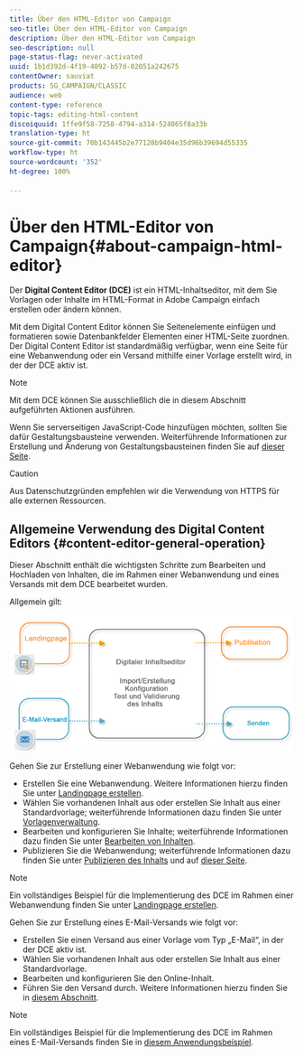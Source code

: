 ```yaml
---
title: Über den HTML-Editor von Campaign
seo-title: Über den HTML-Editor von Campaign
description: Über den HTML-Editor von Campaign
seo-description: null
page-status-flag: never-activated
uuid: 1b1d392d-4f19-4092-b57d-02051a242675
contentOwner: sauviat
products: SG_CAMPAIGN/CLASSIC
audience: web
content-type: reference
topic-tags: editing-html-content
discoiquuid: 1ffe9f58-7258-4794-a314-524065f8a33b
translation-type: ht
source-git-commit: 70b143445b2e77128b9404e35d96b39694d55335
workflow-type: ht
source-wordcount: '352'
ht-degree: 100%

---
```



# Über den HTML-Editor von Campaign{#about-campaign-html-editor}

Der **Digital Content Editor (DCE)** ist ein HTML-Inhaltseditor, mit dem Sie Vorlagen oder Inhalte im HTML-Format in Adobe Campaign einfach erstellen oder ändern können.

Mit dem Digital Content Editor können Sie Seitenelemente einfügen und formatieren sowie Datenbankfelder Elementen einer HTML-Seite zuordnen. Der Digital Content Editor ist standardmäßig verfügbar, wenn eine Seite für eine Webanwendung oder ein Versand mithilfe einer Vorlage erstellt wird, in der der DCE aktiv ist.

>[!NOTE]
>
>Mit dem DCE können Sie ausschließlich die in diesem Abschnitt aufgeführten Aktionen ausführen.
>
>Wenn Sie serverseitigen JavaScript-Code hinzufügen möchten, sollten Sie dafür Gestaltungsbausteine verwenden. Weiterführende Informationen zur Erstellung und Änderung von Gestaltungsbausteinen finden Sie auf [dieser Seite](../../delivery/using/personalization-blocks.md).

>[!CAUTION]
>
>Aus Datenschutzgründen empfehlen wir die Verwendung von HTTPS für alle externen Ressourcen.

## Allgemeine Verwendung des Digital Content Editors {#content-editor-general-operation}

Dieser Abschnitt enthält die wichtigsten Schritte zum Bearbeiten und Hochladen von Inhalten, die im Rahmen einer Webanwendung und eines Versands mit dem DCE bearbeitet wurden.

Allgemein gilt:

![](assets/dce_schema.png)

Gehen Sie zur Erstellung einer Webanwendung wie folgt vor:

* Erstellen Sie eine Webanwendung. Weitere Informationen hierzu finden Sie unter [Landingpage erstellen](../../web/using/creating-a-landing-page.md).
* Wählen Sie vorhandenen Inhalt aus oder erstellen Sie Inhalt aus einer Standardvorlage; weiterführende Informationen dazu finden Sie unter [Vorlagenverwaltung](../../web/using/template-management.md).
* Bearbeiten und konfigurieren Sie Inhalte; weiterführende Informationen dazu finden Sie unter [Bearbeiten von Inhalten](../../web/using/editing-content.md).
* Publizieren Sie die Webanwendung; weiterführende Informationen dazu finden Sie unter [Publizieren des Inhalts](../../web/using/creating-a-landing-page.md#step-3---publishing-content) und auf [dieser Seite](../../web/using/publishing-a-web-form.md#managing-web-forms-delivery-and-tracking).

>[!NOTE]
>
>Ein vollständiges Beispiel für die Implementierung des DCE im Rahmen einer Webanwendung finden Sie unter [Landingpage erstellen](../../web/using/creating-a-landing-page.md).

Gehen Sie zur Erstellung eines E-Mail-Versands wie folgt vor:

* Erstellen Sie einen Versand aus einer Vorlage vom Typ „E-Mail“, in der der DCE aktiv ist.
* Wählen Sie vorhandenen Inhalt aus oder erstellen Sie Inhalt aus einer Standardvorlage.
* Bearbeiten und konfigurieren Sie den Online-Inhalt.
* Führen Sie den Versand durch. Weitere Informationen hierzu finden Sie in [diesem Abschnitt](../../delivery/using/steps-about-delivery-creation-steps.md).

>[!NOTE]
>
>Ein vollständiges Beispiel für die Implementierung des DCE im Rahmen eines E-Mail-Versands finden Sie in [diesem Anwendungsbeispiel](../../web/using/use-case--creating-an-email-delivery.md).

